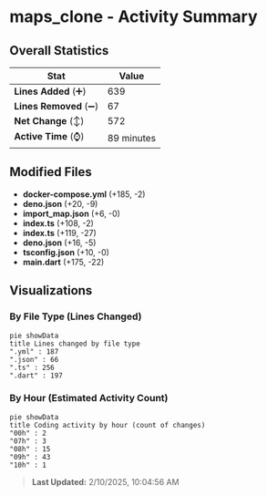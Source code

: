 # maps_clone - Activity Summary 

## Overall Statistics

| Stat                   | Value                                                             |
| ---------------------- | ----------------------------------------------------------------- |
| **Lines Added** (➕)   | 639                                          |
| **Lines Removed** (➖) | 67                                        |
| **Net Change** (↕)    | 572                |
| **Active Time** (⌚)   | 89 minutes |


## Modified Files
- **docker-compose.yml** (+185, -2)
- **deno.json** (+20, -9)
- **import_map.json** (+6, -0)
- **index.ts** (+108, -2)
- **index.ts** (+119, -27)
- **deno.json** (+16, -5)
- **tsconfig.json** (+10, -0)
- **main.dart** (+175, -22)

## Visualizations

### By File Type (Lines Changed)

```mermaid
pie showData
title Lines changed by file type
".yml" : 187
".json" : 66
".ts" : 256
".dart" : 197
```

### By Hour (Estimated Activity Count)

```mermaid
pie showData
title Coding activity by hour (count of changes)
"00h" : 2
"07h" : 3
"08h" : 15
"09h" : 43
"10h" : 1
```


> **Last Updated:** 2/10/2025, 10:04:56 AM